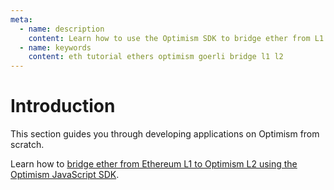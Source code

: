 ```yaml
---
meta:
  - name: description
    content: Learn how to use the Optimism SDK to bridge ether from L1 to L2.
  - name: keywords
    content: eth tutorial ethers optimism goerli bridge l1 l2
---
```


# Introduction

This section guides you through developing applications on Optimism from scratch.

Learn how to [bridge ether from Ethereum L1 to Optimism L2 using the Optimism JavaScript SDK](/tutorials/optimism/bridge-ether-from-ethereum-l1-to-optimism-l2-using-the-optimism-javascript-sdk).
